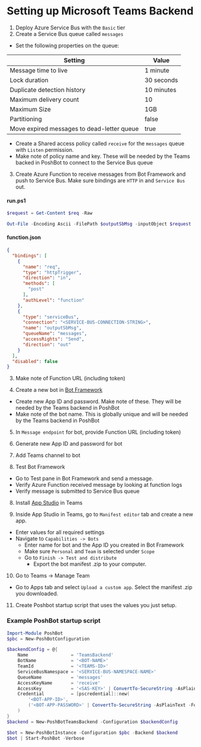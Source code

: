
# Setting up Microsoft Teams Backend

1. Deploy Azure Service Bus with the `Basic` tier
2. Create a Service Bus queue called `messages`
  * Set the following properties on the queue:

| Setting | Value |
|---------|-------|
| Message time to live | 1 minute |
| Lock duration        | 30 seconds |
| Duplicate detection history | 10 minutes |
| Maximum delivery count | 10 |
| Maximum Size | 1GB |
| Partitioning | false |
| Move expired messages to dead-letter queue | true |



  * Create a Shared access policy called `receive` for the `messages` queue with `Listen` permission.
  * Make note of policy name and key. These will be needed by the Teams backed in PoshBot to connect to the Service Bus queue
3. Create Azure Function to receive messages from Bot Framework and push to Service Bus. Make sure bindings are `HTTP` in and `Service Bus` out.

#### run.ps1

```powershell
$request = Get-Content $req -Raw

Out-File -Encoding Ascii -FilePath $outputSbMsg -inputObject $request
```

#### function.json

```json
{
  "bindings": [
    {
      "name": "req",
      "type": "httpTrigger",
      "direction": "in",
      "methods": [
        "post"
      ],
      "authLevel": "function"
    },
    {
      "type": "serviceBus",
      "connection": "<SERVICE-BUS-CONNECTION-STRING>",
      "name": "outputSbMsg",
      "queueName": "messages",
      "accessRights": "Send",
      "direction": "out"
    }
  ],
  "disabled": false
}
```

3. Make note of Function URL (including token)

4. Create a new bot in [Bot Framework](https://dev.botframework.com/bots/new)
  * Create new App ID and password. Make note of these. They will be needed by the Teams backend in PoshBot
  * Make note of the bot name. This is globally unique and will be needed by the Teams backend in PoshBot

5. In `Message endpoint` for bot, provide Function URL (including token)

5. Generate new App ID and password for bot

6. Add Teams channel to bot

7. Test Bot Framework

  * Go to Test pane in Bot Framework and send a message.
  * Verify Azure Function received message by looking at function logs
  * Verify message is submitted to Service Bus queue

8. Install [App Studio](https://docs.microsoft.com/en-us/microsoftteams/platform/get-started/get-started-app-studio) in Teams

9. Inside App Studio in Teams, go to `Manifest editor` tab and create a new app.
  * Enter values for all required settings
  * Navigate to `Capabilities -> Bots`
    * Enter name for bot and the App ID you created in Bot Framework
    * Make sure `Personal` and `Team` is selected under `Scope`
    * Go to `Finish -> Test and distribute`
      * Export the bot manifest .zip to your computer.

10. Go to Teams -> Manage Team
  * Go to Apps tab and select `Upload a custom app`. Select the manifest .zip you downloaded.

11. Create Poshbot startup script that uses the values you just setup.

### Example PoshBot startup script

```powershell
Import-Module PoshBot
$pbc = New-PoshBotConfiguration

$backendConfig = @{
    Name                = 'TeamsBackend'
    BotName             = '<BOT-NAME>'
    TeamId              = '<TEAMS-ID>'
    ServiceBusNamespace = '<SERVICE-BUS-NAMESPACE-NAME>'
    QueueName           = 'messages'
    AccessKeyName       = 'receive'
    AccessKey           = '<SAS-KEY>' | ConvertTo-SecureString -AsPlainText -Force
    Credential          = [pscredential]::new(
        '<BOT-APP-ID>',
        ('<BOT-APP-PASSWORD>' | ConvertTo-SecureString -AsPlainText -Force)
    )
}
$backend = New-PoshBotTeamsBackend -Configuration $backendConfig

$bot = New-PoshBotInstance -Configuration $pbc -Backend $backend
$bot | Start-PoshBot -Verbose
```
